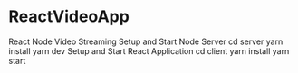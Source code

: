 # ReactVideoApp
React Node Video Streaming
Setup and Start Node Server
cd server
yarn install
yarn dev
Setup and Start React Application
cd client
yarn install
yarn start
